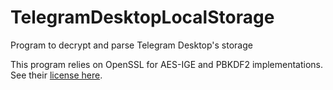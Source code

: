 # TelegramDesktopLocalStorage
Program to decrypt and parse Telegram Desktop's storage

This program relies on OpenSSL for AES-IGE and PBKDF2 implementations. See their [license here](https://www.openssl.org/source/license.txt).
